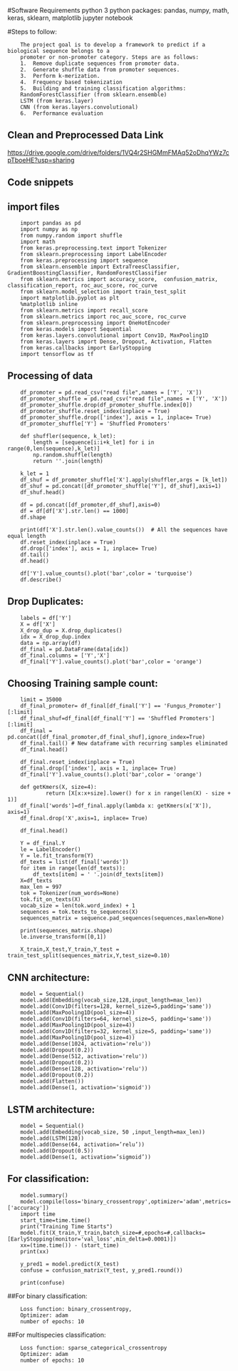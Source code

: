 #Software Requirements
python 3
python packages: pandas, numpy, math, keras, sklearn, matplotlib 
jupyter notebook


#Steps to follow:

        The project goal is to develop a framework to predict if a biological sequence belongs to a 
        promoter or non-promoter category. Steps are as follows:
        1.	Remove duplicate sequences from promoter data.
        2.	Generate shuffle data from promoter sequences.
        3.	Perform k-merization.
        4.	Frequency based tokenization
        5.	Building and training classification algorithms:
        RandomForestClassifier (from sklearn.ensemble)
        LSTM (from keras.layer)
        CNN (from keras.layers.convolutional)
        6.	Performance evaluation  

## Clean and Preprocessed Data Link
https://drive.google.com/drive/folders/1VQ4r2SHGMmFMAq52oDhqYWz7cpTboeHE?usp=sharing

## Code snippets
## import files
        import pandas as pd
        import numpy as np
        from numpy.random import shuffle
        import math  
        from keras.preprocessing.text import Tokenizer
        from sklearn.preprocessing import LabelEncoder
        from keras.preprocessing import sequence
        from sklearn.ensemble import ExtraTreesClassifier, GradientBoostingClassifier, RandomForestClassifier
        from sklearn.metrics import accuracy_score,  confusion_matrix, classification_report, roc_auc_score, roc_curve
        from sklearn.model_selection import train_test_split
        import matplotlib.pyplot as plt
        %matplotlib inline
        from sklearn.metrics import recall_score
        from sklearn.metrics import roc_auc_score, roc_curve
        from sklearn.preprocessing import OneHotEncoder
        from keras.models import Sequential
        from keras.layers.convolutional import Conv1D, MaxPooling1D
        from keras.layers import Dense, Dropout, Activation, Flatten
        from keras.callbacks import EarlyStopping
        import tensorflow as tf

## Processing of data
        df_promoter = pd.read_csv("read file",names = ['Y', 'X'])
        df_promoter_shuffle = pd.read_csv("read file",names = ['Y', 'X'])
        df_promoter_shuffle.drop(df_promoter_shuffle.index[0])
        df_promoter_shuffle.reset_index(inplace = True)
        df_promoter_shuffle.drop(['index'], axis = 1, inplace= True)
        df_promoter_shuffle['Y'] = 'Shuffled Promoters'

        def shuffler(sequence, k_let):
            length = [sequence[i:i+k_let] for i in range(0,len(sequence),k_let)]
            np.random.shuffle(length)
            return ''.join(length)

        k_let = 1
        df_shuf = df_promoter_shuffle['X'].apply(shuffler,args = [k_let])
        df_shuf = pd.concat([df_promoter_shuffle['Y'], df_shuf],axis=1)
        df_shuf.head()

        df = pd.concat([df_promoter,df_shuf],axis=0)
        df = df[df['X'].str.len() == 1000]
        df.shape
        
        print(df['X'].str.len().value_counts())  # All the sequences have equal length
        df.reset_index(inplace = True)
        df.drop(['index'], axis = 1, inplace= True)
        df.tail()
        df.head()
        
        df['Y'].value_counts().plot('bar',color = 'turquoise')
        df.describe()

## Drop Duplicates: 

        labels = df['Y']
        X = df['X']
        X_drop_dup = X.drop_duplicates()
        idx = X_drop_dup.index
        data = np.array(df)
        df_final = pd.DataFrame(data[idx])
        df_final.columns = ['Y','X']
        df_final['Y'].value_counts().plot('bar',color = 'orange')

## Choosing Training sample count:
   
        limit = 35000
        df_final_promoter= df_final[df_final['Y'] == 'Fungus_Promoter'][:limit]
        df_final_shuf=df_final[df_final['Y'] == 'Shuffled Promoters'][:limit]
        df_final = pd.concat([df_final_promoter,df_final_shuf],ignore_index=True)
        df_final.tail() # New dataframe with recurring samples eliminated
        df_final.head()
        
        df_final.reset_index(inplace = True)
        df_final.drop(['index'], axis = 1, inplace= True)
        df_final['Y'].value_counts().plot('bar',color = 'orange')
        
        def getKmers(X, size=4):
                return [X[x:x+size].lower() for x in range(len(X) - size + 1)]
        df_final['words']=df_final.apply(lambda x: getKmers(x['X']), axis=1)
        df_final.drop('X',axis=1, inplace= True)
        
        df_final.head()
        
        Y = df_final.Y
        le = LabelEncoder()
        Y = le.fit_transform(Y)
        df_texts = list(df_final['words'])
        for item in range(len(df_texts)):
            df_texts[item] = ' '.join(df_texts[item])
        X=df_texts
        max_len = 997
        tok = Tokenizer(num_words=None)
        tok.fit_on_texts(X)
        vocab_size = len(tok.word_index) + 1
        sequences = tok.texts_to_sequences(X)
        sequences_matrix = sequence.pad_sequences(sequences,maxlen=None)
        
        print(sequences_matrix.shape)
        le.inverse_transform([0,1])

        X_train,X_test,Y_train,Y_test = train_test_split(sequences_matrix,Y,test_size=0.10)

        
## CNN architecture:
        
        model = Sequential()
        model.add(Embedding(vocab_size,128,input_length=max_len))
        model.add(Conv1D(filters=128, kernel_size=5,padding='same'))
        model.add(MaxPooling1D(pool_size=4))
        model.add(Conv1D(filters=64, kernel_size=5, padding='same'))
        model.add(MaxPooling1D(pool_size=4))
        model.add(Conv1D(filters=32, kernel_size=5, padding='same'))
        model.add(MaxPooling1D(pool_size=4))
        model.add(Dense(1024, activation='relu'))
        model.add(Dropout(0.2))
        model.add(Dense(512, activation='relu'))
        model.add(Dropout(0.2))
        model.add(Dense(128, activation='relu'))
        model.add(Dropout(0.2))
        model.add(Flatten())
        model.add(Dense(1, activation='sigmoid'))

## LSTM architecture:

        model = Sequential()
        model.add(Embedding(vocab_size, 50 ,input_length=max_len))
        model.add(LSTM(128))
        model.add(Dense(64, activation=’relu’))
        model.add(Dropout(0.5))
        model.add(Dense(1, activation=’sigmoid’))
    
## For classification: 
        model.summary()
        model.compile(loss='binary_crossentropy',optimizer='adam',metrics=['accuracy'])
        import time
        start_time=time.time()
        print("Training Time Starts")
        model.fit(X_train,Y_train,batch_size=#,epochs=#,callbacks=[EarlyStopping(monitor='val_loss',min_delta=0.0001)])
        xx=(time.time()) - (start_time)
        print(xx)

        y_pred1 = model.predict(X_test)
        confuse = confusion_matrix(Y_test, y_pred1.round())

        print(confuse)

        
##For binary classification:     
         
        Loss function: binary_crossentropy,
        Optimizer: adam
        number of epochs: 10

##For multispecies classification: 

        Loss function: sparse_categorical_crossentropy
        Optimizer: adam
        number of epochs: 10
        
